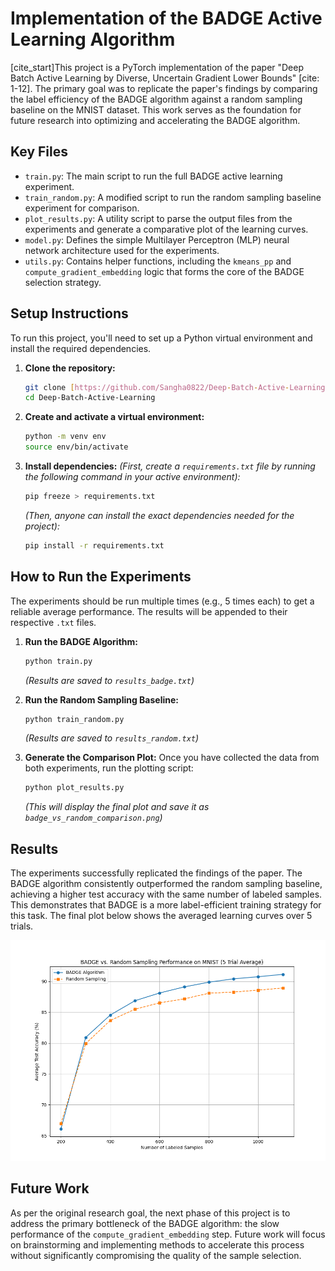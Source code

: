 # Implementation of the BADGE Active Learning Algorithm

[cite_start]This project is a PyTorch implementation of the paper "Deep Batch Active Learning by Diverse, Uncertain Gradient Lower Bounds" [cite: 1-12]. The primary goal was to replicate the paper's findings by comparing the label efficiency of the BADGE algorithm against a random sampling baseline on the MNIST dataset. This work serves as the foundation for future research into optimizing and accelerating the BADGE algorithm.

## Key Files
* `train.py`: The main script to run the full BADGE active learning experiment.
* `train_random.py`: A modified script to run the random sampling baseline experiment for comparison.
* `plot_results.py`: A utility script to parse the output files from the experiments and generate a comparative plot of the learning curves.
* `model.py`: Defines the simple Multilayer Perceptron (MLP) neural network architecture used for the experiments.
* `utils.py`: Contains helper functions, including the `kmeans_pp` and `compute_gradient_embedding` logic that forms the core of the BADGE selection strategy.

## Setup Instructions

To run this project, you'll need to set up a Python virtual environment and install the required dependencies.

1.  **Clone the repository:**
    ```bash
    git clone [https://github.com/Sangha0822/Deep-Batch-Active-Learning.git](https://github.com/Sangha0822/Deep-Batch-Active-Learning.git)
    cd Deep-Batch-Active-Learning
    ```

2.  **Create and activate a virtual environment:**
    ```bash
    python -m venv env
    source env/bin/activate
    ```

3.  **Install dependencies:**
    *(First, create a `requirements.txt` file by running the following command in your active environment):*
    ```bash
    pip freeze > requirements.txt
    ```
    *(Then, anyone can install the exact dependencies needed for the project):*
    ```bash
    pip install -r requirements.txt
    ```

## How to Run the Experiments

The experiments should be run multiple times (e.g., 5 times each) to get a reliable average performance. The results will be appended to their respective `.txt` files.

1.  **Run the BADGE Algorithm:**
    ```bash
    python train.py
    ```
    *(Results are saved to `results_badge.txt`)*

2.  **Run the Random Sampling Baseline:**
    ```bash
    python train_random.py
    ```
    *(Results are saved to `results_random.txt`)*

3.  **Generate the Comparison Plot:**
    Once you have collected the data from both experiments, run the plotting script:
    ```bash
    python plot_results.py
    ```
    *(This will display the final plot and save it as `badge_vs_random_comparison.png`)*

## Results

The experiments successfully replicated the findings of the paper. The BADGE algorithm consistently outperformed the random sampling baseline, achieving a higher test accuracy with the same number of labeled samples. This demonstrates that BADGE is a more label-efficient training strategy for this task. The final plot below shows the averaged learning curves over 5 trials.

![Comparison Plot](badge_vs_random_comparison.png)

## Future Work

As per the original research goal, the next phase of this project is to address the primary bottleneck of the BADGE algorithm: the slow performance of the `compute_gradient_embedding` step. Future work will focus on brainstorming and implementing methods to accelerate this process without significantly compromising the quality of the sample selection.